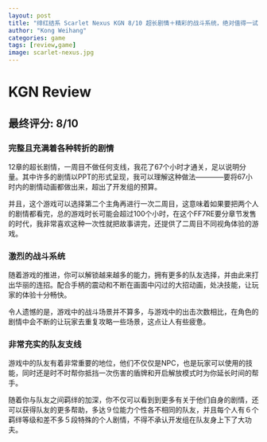 ```yaml
---
layout: post
title: "绯红结系 Scarlet Nexus KGN 8/10 超长剧情＋精彩的战斗系统，绝对值得一试"
author: "Kong Weihang"
categories: game
tags: [review,game]
image: scarlet-nexus.jpg
---
```


# KGN Review

## 最终评分: 8/10

### 完整且充满着各种转折的剧情

12章的超长剧情，一周目不做任何支线，我花了67个小时才通关，足以说明分量。其中许多的剧情以PPT的形式呈现，我可以理解这种做法————要将67小时内的剧情动画都做出来，超出了开发组的预算。

并且，这个游戏可以选择第二个主角再进行一次二周目，这意味着如果要把两个人的剧情都看完，总的游戏时长可能会超过100个小时，在这个FF7RE要分章节发售的时代，我非常喜欢这种一次性就把故事讲完，还提供了二周目不同视角体验的游戏。

### 激烈的战斗系统

随着游戏的推进，你可以解锁越来越多的能力，拥有更多的队友选择，并由此来打出华丽的连招。配合手柄的震动和不断在画面中闪过的大招动画，处决技能，让玩家的体验十分畅快。

令人遗憾的是，游戏中的战斗场景并不算多，与游戏中的出击次数相比，在角色的剧情中会不断的让玩家去重复攻略一些场景，这点让人有些疲惫。


### 非常充实的队友支线

游戏中的队友有着非常重要的地位，他们不仅仅是NPC，也是玩家可以使用的技能，同时还是时不时帮你抵挡一次伤害的盾牌和开启解放模式时为你延长时间的帮手。

随着你与队友之间羁绊的加深，你不仅可以看到到更多有关于他们自身的剧情，还可以获得队友的更多帮助，多达９位能力个性各不相同的队友，并且每个人有６个羁绊等级和差不多５段特殊的个人剧情，不得不承认开发组在队友身上下了大功夫。